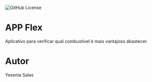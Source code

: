 ![GitHub License](https://img.shields.io/github/license/yessalas/appflex)

# APP Flex
Aplicativo para verificar qual combustivel é mais vantajoso abastecer.
# Autor
Yesenia Salas

